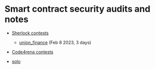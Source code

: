 # Smart contract security audits and notes


 - [Sherlock contests](./Sherlock)
    * [union_finance](./Sherlock/union_finane.md) (Feb 8 2023, 3 days)

 - [Code4rena contests](./Code4rena)

 - [solo](./solo)


